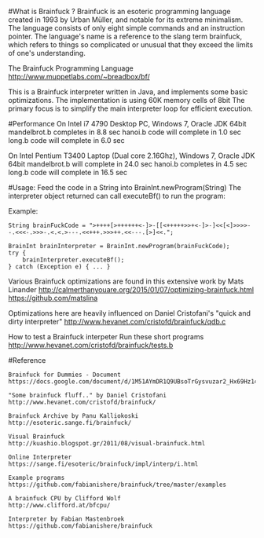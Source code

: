 #What is Brainfuck ?
Brainfuck is an esoteric programming language created in 1993 by Urban Müller, and notable for its extreme minimalism.
The language consists of only eight simple commands and an instruction pointer.
The language's name is a reference to the slang term brainfuck, which refers to things so complicated or unusual
that they exceed the limits of one's understanding.

The Brainfuck Programming Language
http://www.muppetlabs.com/~breadbox/bf/

This is a Brainfuck interpreter written in Java, and implements some basic optimizations. 
The implementation is using 60K memory cells of 8bit
The primary focus is to simplify the main interpreter loop for efficient execution.

#Performance
On Intel i7 4790 Desktop PC, Windows 7, Oracle JDK 64bit
mandelbrot.b completes in 8.8 sec
hanoi.b code will complete in 1.0 sec
long.b code will complete in 6.0 sec

On Intel Pentium T3400 Laptop (Dual core 2.16Ghz), Windows 7, Oracle JDK 64bit
mandelbrot.b will complete in 24.0 sec
hanoi.b completes in 4.5 sec
long.b code will complete in 16.5 sec

#Usage:
Feed the code in a String into BrainInt.newProgram(String)
The interpreter object returned can call executeBf() to run the program:

Example:

	String brainFuckCode = ">++++[>++++++<-]>-[[<+++++>>+<-]>-]<<[<]>>>>--.<<<-.>>>-.<.<.>---.<<+++.>>>++.<<---.[>]<<.";

	BrainInt brainInterpreter = BrainInt.newProgram(brainFuckCode);
	try {
		brainInterpreter.executeBf();
	} catch (Exception e) { ... }
 

Various Brainfuck optimizations are found in this extensive work by Mats Linander
http://calmerthanyouare.org/2015/01/07/optimizing-brainfuck.html
https://github.com/matslina

Optimizations here are heavily influenced on Daniel Cristofani's "quick and dirty interpreter"
http://www.hevanet.com/cristofd/brainfuck/qdb.c

How to test a Brainfuck interpeter
Run these short programs  http://www.hevanet.com/cristofd/brainfuck/tests.b


#Reference

	Brainfuck for Dummies - Document
	https://docs.google.com/document/d/1M51AYmDR1Q9UBsoTrGysvuzar2_Hx69Hz14tsQXWV6M/edit

	"Some brainfuck fluff.." by Daniel Cristofani
	http://www.hevanet.com/cristofd/brainfuck/

	Brainfuck Archive by Panu Kalliokoski 
	http://esoteric.sange.fi/brainfuck/

	Visual Brainfuck
	http://kuashio.blogspot.gr/2011/08/visual-brainfuck.html

	Online Interpreter
	https://sange.fi/esoteric/brainfuck/impl/interp/i.html

	Example programs
	https://github.com/fabianishere/brainfuck/tree/master/examples

	A brainfuck CPU by Clifford Wolf
	http://www.clifford.at/bfcpu/

	Interpreter by Fabian Mastenbroek
	https://github.com/fabianishere/brainfuck



